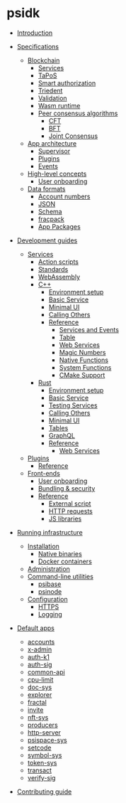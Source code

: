 # psidk

- [Introduction](README.md)

- [Specifications](specifications/README.md)
  - [Blockchain](specifications/blockchain/README.md)
    - [Services](specifications/blockchain/services.md)
    - [TaPoS](specifications/blockchain/tapos.md)
    - [Smart authorization](specifications/blockchain/smart-authorization.md)
    - [Triedent](specifications/blockchain/triedent.md)
    - [Validation](specifications/blockchain/validation.md)
    - [Wasm runtime](specifications/blockchain/wasm-runtime.md)
    - [Peer consensus algorithms](specifications/blockchain/peer-consensus/README.md)
      - [CFT](specifications/blockchain/peer-consensus/cft.md)
      - [BFT](specifications/blockchain/peer-consensus/bft.md)
      - [Joint Consensus](specifications/blockchain/peer-consensus/joint-consensus.md)
  - [App architecture](specifications/app-architecture/README.md)
    - [Supervisor](specifications/app-architecture/supervisor.md)
    - [Plugins](specifications/app-architecture/plugins.md)
    - [Events](specifications/app-architecture/events.md)
  - [High-level concepts]()
    - [User onboarding](specifications/concepts/user-onboarding.md)
  - [Data formats]()
    - [Account numbers](specifications/data-formats/account-numbers.md)
    - [JSON](specifications/data-formats/json.md)
    - [Schema](specifications/data-formats/schema.md)
    - [fracpack](specifications/data-formats/fracpack.md)
    - [App Packages](specifications/data-formats/package.md)

- [Development guides](development/README.md)
  - [Services](development/services/README.md)
    - [Action scripts](development/services/action-scripts.md)
    - [Standards](development/services/standards.md)
    - [WebAssembly](development/services/webassembly.md)
    - [C++](development/services/cpp-service/README.md)
      - [Environment setup](development/services/cpp-service/setup.md)
      - [Basic Service](development/services/cpp-service/basic/README.md)
      - [Minimal UI](development/services/cpp-service/minimal-ui/README.md)
      - [Calling Others](development/services/cpp-service/calling/README.md)
      - [Reference]()
        - [Services and Events](development/services/cpp-service/reference/services-events.md)
        - [Table](development/services/cpp-service/reference/table.md)
        - [Web Services](development/services/cpp-service/reference/web-services.md)
        - [Magic Numbers](development/services/cpp-service/reference/magic-numbers.md)
        - [Native Functions](development/services/cpp-service/reference/native-functions.md)
        - [System Functions](development/services/cpp-service/reference/system.md)
        - [CMake Support](development/services/cpp-service/reference/cmake.md)
    - [Rust](development/services/rust-service/README.md)
      - [Environment setup](development/services/rust-service/setup.md)
      - [Basic Service](development/services/rust-service/basic/README.md)
      - [Testing Services](development/services/rust-service/testing.md)
      - [Calling Others](development/services/rust-service/calling.md)
      - [Minimal UI](development/services/rust-service/minimal-ui.md)
      - [Tables](development/services/rust-service/tables.md)
      - [GraphQL](development/services/rust-service/graphql.md)
      - [Reference]()
        - [Web Services](development/services/rust-service/reference/web-services.md)
  - [Plugins]()
    - [Reference](development/plugins/reference/README.md)
  - [Front-ends](development/front-ends/README.md)
    - [User onboarding]()
    - [Bundling & security](development/front-ends/bundling.md)
    - [Reference]()
      - [External script](development/front-ends/reference/external.md)
      - [HTTP requests](development/front-ends/reference/http-requests.md)
      - [JS libraries](development/front-ends/reference/js-libraries.md)

- [Running infrastructure](run-infrastructure/README.md)
  - [Installation]()
    - [Native binaries]()
    - [Docker containers]()
  - [Administration](run-infrastructure/administration.md)
  - [Command-line utilities](run-infrastructure/cli/README.md)
    - [psibase](run-infrastructure/cli/psibase.md)
    - [psinode](run-infrastructure/cli/psinode.md)
  - [Configuration]()
    - [HTTPS](run-infrastructure/configuration/https.md)
    - [Logging](run-infrastructure/configuration/logging.md)

- [Default apps](default-apps/README.md)
  - [accounts](default-apps/accounts.md)
  - [x-admin](default-apps/x-admin.md)
  - [auth-k1](default-apps/auth-k1.md)
  - [auth-sig](default-apps/auth-sig.md)
  - [common-api](default-apps/common-api.md)
  - [cpu-limit]()
  - [doc-sys](default-apps/doc-sys.md)
  - [explorer]()
  - [fractal]()
  - [invite](default-apps/invite.md)
  - [nft-sys]()
  - [producers]()
  - [http-server](default-apps/http-server.md)
  - [psispace-sys](default-apps/psispace-sys.md)
  - [setcode](default-apps/setcode.md)
  - [symbol-sys]()
  - [token-sys]()
  - [transact](default-apps/transact.md)
  - [verify-sig]()

- [Contributing guide](contribute/README.md)
